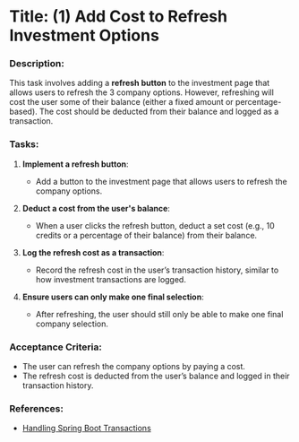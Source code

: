 # Title: (1) Add Cost to Refresh Investment Options

### Description:
This task involves adding a **refresh button** to the investment page that allows users to refresh the 3 company options. However, refreshing will cost the user some of their balance (either a fixed amount or percentage-based). The cost should be deducted from their balance and logged as a transaction.

### Tasks:
1. **Implement a refresh button**:
   - Add a button to the investment page that allows users to refresh the company options.

2. **Deduct a cost from the user's balance**:
   - When a user clicks the refresh button, deduct a set cost (e.g., 10 credits or a percentage of their balance) from their balance.

3. **Log the refresh cost as a transaction**:
   - Record the refresh cost in the user’s transaction history, similar to how investment transactions are logged.

4. **Ensure users can only make one final selection**:
   - After refreshing, the user should still only be able to make one final company selection.

### Acceptance Criteria:
- The user can refresh the company options by paying a cost.
- The refresh cost is deducted from the user’s balance and logged in their transaction history.

### References:
- [Handling Spring Boot Transactions](https://www.baeldung.com/transaction-configuration-with-jpa-and-spring)
